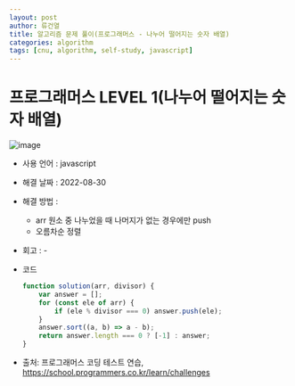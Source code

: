 ```yaml
---
layout: post
author: 류건열
title: 알고리즘 문제 풀이(프로그래머스 - 나누어 떨어지는 숫자 배열)
categories: algorithm
tags: [cnu, algorithm, self-study, javascript]
---
```


# 프로그래머스 LEVEL 1(나누어 떨어지는 숫자 배열)

  ![image](https://user-images.githubusercontent.com/34560965/187453627-81f99850-6419-4cab-800f-87370c2f671b.png)

  - 사용 언어 : javascript

  - 해결 날짜 : 2022-08-30

  - 해결 방법 :

    - arr 원소 중 나누었을 때 나머지가 없는 경우에만 push
    - 오름차순 정렬

  - 회고 : -

  - 코드

    ```javascript
    function solution(arr, divisor) {
        var answer = [];
        for (const ele of arr) {
            if (ele % divisor === 0) answer.push(ele);
        }
        answer.sort((a, b) => a - b);
        return answer.length === 0 ? [-1] : answer;
    }
    ```
    
  - 출처: 프로그래머스 코딩 테스트 연습, https://school.programmers.co.kr/learn/challenges
